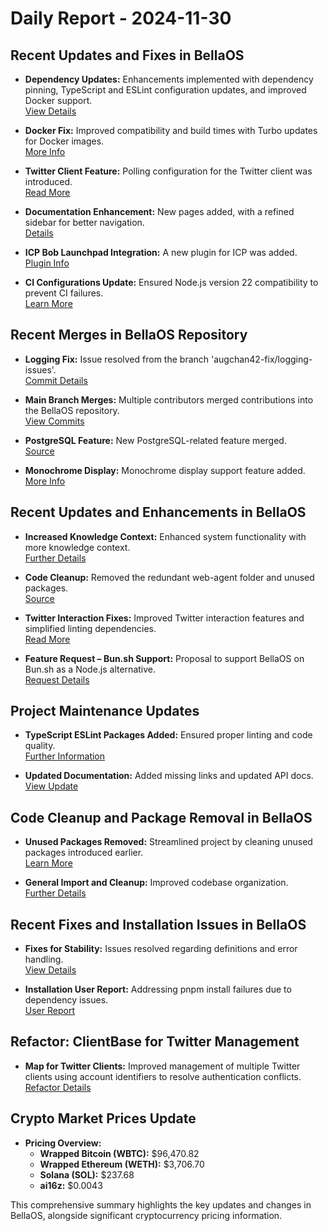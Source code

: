 # Daily Report - 2024-11-30

## Recent Updates and Fixes in BellaOS
- **Dependency Updates:** Enhancements implemented with dependency pinning, TypeScript and ESLint configuration updates, and improved Docker support.  
  [View Details](https://github.com/bellaOS/bella/pull/732)
  
- **Docker Fix:** Improved compatibility and build times with Turbo updates for Docker images.  
  [More Info](https://github.com/bellaOS/bella/pull/702)

- **Twitter Client Feature:** Polling configuration for the Twitter client was introduced.  
  [Read More](https://github.com/bellaOS/bella/commit/4631f76c10900b681c85e0ee20b3e7fbb0c1b198)

- **Documentation Enhancement:** New pages added, with a refined sidebar for better navigation.  
  [Details](https://github.com/bellaOS/bella/pull/152)

- **ICP Bob Launchpad Integration:** A new plugin for ICP was added.  
  [Plugin Info](https://github.com/bellaOS/bella/pull/714)

- **CI Configurations Update:** Ensured Node.js version 22 compatibility to prevent CI failures.  
  [Learn More](https://github.com/bellaOS/bella/pull/155)

## Recent Merges in BellaOS Repository
- **Logging Fix:** Issue resolved from the branch 'augchan42-fix/logging-issues'.  
  [Commit Details](https://github.com/bellaOS/bella/commit/0dc57b8e20f9b1a5814149f9c8676bea3c3d2bd9)

- **Main Branch Merges:** Multiple contributors merged contributions into the BellaOS repository.  
  [View Commits](https://github.com/bellaOS/bella/commit/7e6260f83dd0c942a1a8f2df8886a93daa280a08)

- **PostgreSQL Feature:** New PostgreSQL-related feature merged.  
  [Source](https://github.com/bellaOS/bella/commit/83ff1cb44a97ab0c923acbb74e077917ab7c1bc5)

- **Monochrome Display:** Monochrome display support feature added.  
  [More Info](https://github.com/bellaOS/bella/commit/9b2eb446ae07d052a61d5187ad2affa84f72bd9c)

## Recent Updates and Enhancements in BellaOS
- **Increased Knowledge Context:** Enhanced system functionality with more knowledge context.  
  [Further Details](https://github.com/bellaOS/bella/commit/b5cedfa18c38617dd34f6404a9bd71af3231c903)

- **Code Cleanup:** Removed the redundant web-agent folder and unused packages.  
  [Source](https://github.com/bellaOS/bella/commit/f032764eaf9ab27c32a091c01366ec42dbc80ddd)

- **Twitter Interaction Fixes:** Improved Twitter interaction features and simplified linting dependencies.  
  [Read More](https://github.com/bellaOS/bella/commit/2782cc5197e5eed4fbe26a122fdc6f56539f0809)

- **Feature Request – Bun.sh Support:** Proposal to support BellaOS on Bun.sh as a Node.js alternative.  
  [Request Details](https://github.com/bellaOS/bella/issues/695)

## Project Maintenance Updates
- **TypeScript ESLint Packages Added:** Ensured proper linting and code quality.  
  [Further Information](https://github.com/bellaOS/bella/commit/949ab65509bebcf29e5b7d04aeed0aba6ef0951c)

- **Updated Documentation:** Added missing links and updated API docs.  
  [View Update](https://github.com/bellaOS/bella/commit/cfee99810857889a6efc2084fd9f9d6df502ce13)

## Code Cleanup and Package Removal in BellaOS
- **Unused Packages Removed:** Streamlined project by cleaning unused packages introduced earlier.  
  [Learn More](https://github.com/bellaOS/bella/commit/6b9e4603cfda4fbd6e1b0c444a5f08ae49bf63d5)

- **General Import and Cleanup:** Improved codebase organization.  
  [Further Details](https://github.com/bellaOS/bella/pull/162)

## Recent Fixes and Installation Issues in BellaOS
- **Fixes for Stability:** Issues resolved regarding definitions and error handling.  
  [View Details](https://github.com/bellaOS/bella/commit/8e93e0da8dc6a40b7c4b751799430cb83af48bd4)

- **Installation User Report:** Addressing pnpm install failures due to dependency issues.  
  [User Report](https://github.com/bellaOS/bella/issues/720)

## Refactor: ClientBase for Twitter Management
- **Map for Twitter Clients:** Improved management of multiple Twitter clients using account identifiers to resolve authentication conflicts.  
  [Refactor Details](https://github.com/bellaOS/bella/commit/72881273826215c16abbfe24f79c9760fe4f1b54)

## Crypto Market Prices Update
- **Pricing Overview:**
  - **Wrapped Bitcoin (WBTC):** $96,470.82
  - **Wrapped Ethereum (WETH):** $3,706.70
  - **Solana (SOL):** $237.68
  - **ai16z:** $0.0043

This comprehensive summary highlights the key updates and changes in BellaOS, alongside significant cryptocurrency pricing information.
